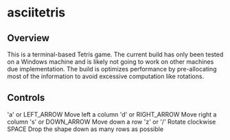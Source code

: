 # asciitetris

Overview
--------
This is a terminal-based Tetris game.
The current build has only been tested on a Windows machine and is likely not going to work on other machines due implementation.
The build is optimizes performance by pre-allocating most of the information to avoid excessive computation like rotations.

Controls
--------
'a' or LEFT_ARROW   Move left a column
'd' or RIGHT_ARROW  Move right a column
's' or DOWN_ARROW   Move down a row
'z' or '/'          Rotate clockwise
SPACE               Drop the shape down as many rows as possible
